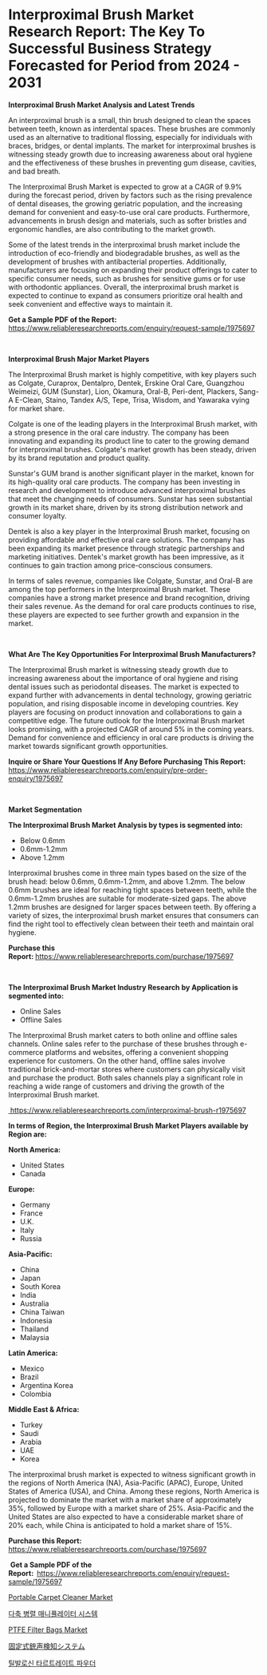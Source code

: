 <p><h1>Interproximal Brush Market Research Report: The Key To Successful Business Strategy Forecasted for Period from 2024 - 2031</h1></p><p><strong>Interproximal Brush Market Analysis and Latest Trends</strong></p>
<p><p>An interproximal brush is a small, thin brush designed to clean the spaces between teeth, known as interdental spaces. These brushes are commonly used as an alternative to traditional flossing, especially for individuals with braces, bridges, or dental implants. The market for interproximal brushes is witnessing steady growth due to increasing awareness about oral hygiene and the effectiveness of these brushes in preventing gum disease, cavities, and bad breath.</p><p>The Interproximal Brush Market is expected to grow at a CAGR of 9.9% during the forecast period, driven by factors such as the rising prevalence of dental diseases, the growing geriatric population, and the increasing demand for convenient and easy-to-use oral care products. Furthermore, advancements in brush design and materials, such as softer bristles and ergonomic handles, are also contributing to the market growth.</p><p>Some of the latest trends in the interproximal brush market include the introduction of eco-friendly and biodegradable brushes, as well as the development of brushes with antibacterial properties. Additionally, manufacturers are focusing on expanding their product offerings to cater to specific consumer needs, such as brushes for sensitive gums or for use with orthodontic appliances. Overall, the interproximal brush market is expected to continue to expand as consumers prioritize oral health and seek convenient and effective ways to maintain it.</p></p>
<p><strong>Get a Sample PDF of the Report:&nbsp;</strong> <a href="https://www.reliableresearchreports.com/enquiry/request-sample/1975697">https://www.reliableresearchreports.com/enquiry/request-sample/1975697</a></p>
<p>&nbsp;</p>
<p><strong>Interproximal Brush Major Market Players</strong></p>
<p><p>The Interproximal Brush market is highly competitive, with key players such as Colgate, Curaprox, Dentalpro, Dentek, Erskine Oral Care, Guangzhou Weimeizi, GUM (Sunstar), Lion, Okamura, Oral-B, Peri-dent, Plackers, Sang-A E-Clean, Staino, Tandex A/S, Tepe, Trisa, Wisdom, and Yawaraka vying for market share. </p><p>Colgate is one of the leading players in the Interproximal Brush market, with a strong presence in the oral care industry. The company has been innovating and expanding its product line to cater to the growing demand for interproximal brushes. Colgate's market growth has been steady, driven by its brand reputation and product quality.</p><p>Sunstar's GUM brand is another significant player in the market, known for its high-quality oral care products. The company has been investing in research and development to introduce advanced interproximal brushes that meet the changing needs of consumers. Sunstar has seen substantial growth in its market share, driven by its strong distribution network and consumer loyalty.</p><p>Dentek is also a key player in the Interproximal Brush market, focusing on providing affordable and effective oral care solutions. The company has been expanding its market presence through strategic partnerships and marketing initiatives. Dentek's market growth has been impressive, as it continues to gain traction among price-conscious consumers.</p><p>In terms of sales revenue, companies like Colgate, Sunstar, and Oral-B are among the top performers in the Interproximal Brush market. These companies have a strong market presence and brand recognition, driving their sales revenue. As the demand for oral care products continues to rise, these players are expected to see further growth and expansion in the market.</p></p>
<p>&nbsp;</p>
<p><strong>What Are The Key Opportunities For Interproximal Brush Manufacturers?</strong></p>
<p><p>The Interproximal Brush market is witnessing steady growth due to increasing awareness about the importance of oral hygiene and rising dental issues such as periodontal diseases. The market is expected to expand further with advancements in dental technology, growing geriatric population, and rising disposable income in developing countries. Key players are focusing on product innovation and collaborations to gain a competitive edge. The future outlook for the Interproximal Brush market looks promising, with a projected CAGR of around 5% in the coming years. Demand for convenience and efficiency in oral care products is driving the market towards significant growth opportunities.</p></p>
<p><strong>Inquire or Share Your Questions If Any Before Purchasing This Report:</strong> <a href="https://www.reliableresearchreports.com/enquiry/pre-order-enquiry/1975697">https://www.reliableresearchreports.com/enquiry/pre-order-enquiry/1975697</a></p>
<p>&nbsp;</p>
<p><strong>Market Segmentation</strong></p>
<p><strong>The Interproximal Brush Market Analysis by types is segmented into:</strong></p>
<p><ul><li>Below 0.6mm</li><li>0.6mm-1.2mm</li><li>Above 1.2mm</li></ul></p>
<p><p>Interproximal brushes come in three main types based on the size of the brush head: below 0.6mm, 0.6mm-1.2mm, and above 1.2mm. The below 0.6mm brushes are ideal for reaching tight spaces between teeth, while the 0.6mm-1.2mm brushes are suitable for moderate-sized gaps. The above 1.2mm brushes are designed for larger spaces between teeth. By offering a variety of sizes, the interproximal brush market ensures that consumers can find the right tool to effectively clean between their teeth and maintain oral hygiene.</p></p>
<p><strong>Purchase this Report:&nbsp;</strong><a href="https://www.reliableresearchreports.com/purchase/1975697">https://www.reliableresearchreports.com/purchase/1975697</a></p>
<p>&nbsp;</p>
<p><strong>The Interproximal Brush Market Industry Research by Application is segmented into:</strong></p>
<p><ul><li>Online Sales</li><li>Offline Sales</li></ul></p>
<p><p>The Interproximal Brush market caters to both online and offline sales channels. Online sales refer to the purchase of these brushes through e-commerce platforms and websites, offering a convenient shopping experience for customers. On the other hand, offline sales involve traditional brick-and-mortar stores where customers can physically visit and purchase the product. Both sales channels play a significant role in reaching a wide range of customers and driving the growth of the Interproximal Brush market.</p></p>
<p><a href="https://www.reliableresearchreports.com/interproximal-brush-r1975697">&nbsp;https://www.reliableresearchreports.com/interproximal-brush-r1975697</a></p>
<p><strong>In terms of Region, the Interproximal Brush Market Players available by Region are:</strong></p>
<p>
    <p> <strong> North America: </strong>
        <ul>
            <li>United States</li>
            <li>Canada</li>
        </ul>
        </p> 
    <p> <strong> Europe: </strong>
        <ul>
            <li>Germany</li>
            <li>France</li>
            <li>U.K.</li>
            <li>Italy</li>
            <li>Russia</li>
        </ul>
        </p> 
    <p> <strong> Asia-Pacific: </strong>
        <ul>
            <li>China</li>
            <li>Japan</li>
            <li>South Korea</li>
            <li>India</li>
            <li>Australia</li>
            <li>China Taiwan</li>
            <li>Indonesia</li>
            <li>Thailand</li>
            <li>Malaysia</li>
        </ul>
        </p> 
    <p> <strong> Latin America: </strong>
        <ul>
            <li>Mexico</li>
            <li>Brazil</li>
            <li>Argentina Korea</li>
            <li>Colombia</li>
        </ul>
        </p> 
    <p> <strong> Middle East & Africa: </strong>
        <ul>
            <li>Turkey</li>
            <li>Saudi</li>
            <li>Arabia</li>
            <li>UAE</li>
            <li>Korea</li>
        </ul>
    </p>
    </p>
<p><p>The interproximal brush market is expected to witness significant growth in the regions of North America (NA), Asia-Pacific (APAC), Europe, United States of America (USA), and China. Among these regions, North America is projected to dominate the market with a market share of approximately 35%, followed by Europe with a market share of 25%. Asia-Pacific and the United States are also expected to have a considerable market share of 20% each, while China is anticipated to hold a market share of 15%.</p></p>
<p><strong>Purchase this Report: </strong><a href="https://www.reliableresearchreports.com/purchase/1975697">https://www.reliableresearchreports.com/purchase/1975697</a></p>
<p>&nbsp;<strong>Get a Sample PDF of the Report:&nbsp;&nbsp;</strong><a href="https://www.reliableresearchreports.com/enquiry/request-sample/1975697">https://www.reliableresearchreports.com/enquiry/request-sample/1975697</a></p>
<p><strong></strong></p>
<p><p><a href="https://github.com/thereveren80/Market-Research-Report-List-1/blob/main/portable-carpet-cleaner-market.md">Portable Carpet Cleaner Market</a></p><p><a href="https://github.com/vsap75a286l/Market-Research-Report-List-2/blob/main/5808842150382.md">다축 병렬 매니퓰레이터 시스템</a></p><p><a href="https://github.com/whpnbwim9/Market-Research-Report-List-1/blob/main/ptfe-filter-bags-market.md">PTFE Filter Bags Market</a></p><p><a href="https://github.com/zekaoe592392/Market-Research-Report-List-2/blob/main/3247284142615.md">固定式銃声検知システム</a></p><p><a href="https://github.com/Maeennan456456/Market-Research-Report-List-2/blob/main/3526014150383.md">틸발로신 타르트레이트 파우더</a></p></p>
